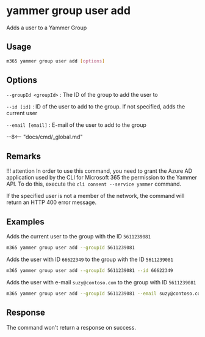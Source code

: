 # yammer group user add

Adds a user to a Yammer Group

## Usage

```sh
m365 yammer group user add [options]
```

## Options

`--groupId <groupId>`
: The ID of the group to add the user to

`--id [id]`
: ID of the user to add to the group. If not specified, adds the current user

`--email [email]`
: E-mail of the user to add to the group

--8<-- "docs/cmd/_global.md"

## Remarks

!!! attention
    In order to use this command, you need to grant the Azure AD application used by the CLI for Microsoft 365 the permission to the Yammer API. To do this, execute the `cli consent --service yammer` command.

If the specified user is not a member of the network, the command will return an HTTP 400 error message.

## Examples

Adds the current user to the group with the ID `5611239081`

```sh
m365 yammer group user add --groupId 5611239081
```

Adds the user with ID `66622349` to the group with the ID `5611239081`

```sh
m365 yammer group user add --groupId 5611239081 --id 66622349
```

Adds the user with e-mail `suzy@contoso.com` to the group with ID `5611239081`

```sh
m365 yammer group user add --groupId 5611239081 --email suzy@contoso.com
```

## Response

The command won't return a response on success.
